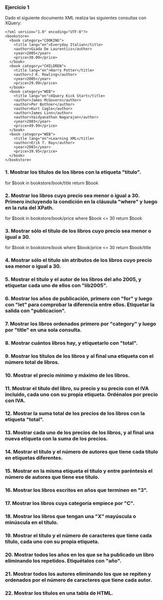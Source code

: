 ### Ejercicio 1

Dado el siguiente documento XML realiza las siguientes consultas con XQuery:

```
<?xml version="1.0" encoding="UTF-8"?>
<bookstore>
  <book category="COOKING">
    <title lang="en">Everyday Italian</title>
    <author>Giada De Laurentiis</author>
    <year>2005</year>
    <price>30.00</price>
  </book>
  <book category="CHILDREN">
    <title lang="en">Harry Potter</title>
    <author>J K. Rowling</author>
    <year>2005</year>
    <price>29.99</price>
  </book>
  <book category="WEB">
    <title lang="en">XQuery Kick Start</title>
    <author>James McGovern</author>
    <author>Per Bothner</author>
    <author>Kurt Cagle</author>
    <author>James Linn</author>
    <author>Vaidyanathan Nagarajan</author>
    <year>2003</year>
    <price>49.99</price>
  </book>
  <book category="WEB">
    <title lang="en">Learning XML</title>
    <author>Erik T. Ray</author>
    <year>2003</year>
    <price>39.95</price>
  </book>
</bookstore> 
```
### 1.	Mostrar los títulos de los libros con la etiqueta "titulo".

for $book in bookstore/book/title return $book

### 2.	Mostrar los libros cuyo precio sea menor o igual a 30. Primero incluyendo la condición en la cláusula "where" y luego en la ruta del XPath.

for $book in bookstore/book/price
where $book <= 30
return $book

### 3.	Mostrar sólo el título de los libros cuyo precio sea menor o igual a 30.

for $book in bookstore/book
where $book/price <= 30
return $book/title

### 4.	Mostrar sólo el título sin atributos de los libros cuyo precio sea menor o igual a 30.

### 5.	Mostrar el título y el autor de los libros del año 2005, y etiquetar cada uno de ellos con "lib2005".

### 6.	Mostrar los años de publicación, primero con "for" y luego con "let" para comprobar la diferencia entre ellos. Etiquetar la salida con "publicacion".

### 7.	Mostrar los libros ordenados primero por "category" y luego por "title" en una sola consulta.

### 8.	Mostrar cuántos libros hay, y etiquetarlo con "total".

### 9.	Mostrar los títulos de los libros y al final una etiqueta con el número total de libros.

### 10.	Mostrar el precio mínimo y máximo de los libros.

### 11.	Mostrar el título del libro, su precio y su precio con el IVA incluido, cada uno con su propia etiqueta. Ordénalos por precio con IVA.

### 12.	Mostrar la suma total de los precios de los libros con la etiqueta "total".

### 13.	Mostrar cada uno de los precios de los libros, y al final una nueva etiqueta con la suma de los precios.

### 14.	Mostrar el título y el número de autores que tiene cada título en etiquetas diferentes.

### 15.	Mostrar en la misma etiqueta el título y entre paréntesis el número de autores que tiene ese título.

### 16.	Mostrar los libros escritos en años que terminen en "3".

### 17.	Mostrar los libros cuya categoría empiece por "C".

### 18.	Mostrar los libros que tengan una "X" mayúscula o minúscula en el título.

### 19.	Mostrar el título y el número de caracteres que tiene cada título, cada uno con su propia etiqueta.

### 20.	Mostrar todos los años en los que se ha publicado un libro eliminando los repetidos. Etiquétalos con "año".

### 21.	Mostrar todos los autores eliminando los que se repiten y ordenados por el número de caracteres que tiene cada autor.

### 22.	Mostrar los títulos en una tabla de HTML.
